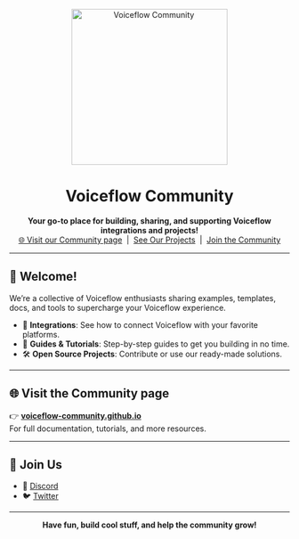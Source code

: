 <!-- .github/profile/README.md -->

<p align="center">
  <img src="https://voiceflow-community.github.io/assets/github-voiceflow-card.png" alt="Voiceflow Community" height="280"/>
</p>

<h1 align="center">Voiceflow Community</h1>

<p align="center">
  <b>Your go-to place for building, sharing, and supporting Voiceflow integrations and projects!</b><br>
  <a href="https://voiceflow-community.github.io/">🌐 Visit our Community page</a>
  &nbsp;|&nbsp;
  <a href="#projects">See Our Projects</a>
  &nbsp;|&nbsp;
  <a href="https://www.voiceflow.com/voiceflow-community">Join the Community</a>
</p>

---

## 🚀 Welcome!

We’re a collective of Voiceflow enthusiasts sharing examples, templates, docs, and tools to supercharge your Voiceflow experience.

- 🔌 **Integrations**: See how to connect Voiceflow with your favorite platforms.
- 📝 **Guides & Tutorials**: Step-by-step guides to get you building in no time.
- 🛠️ **Open Source Projects**: Contribute or use our ready-made solutions.

---

## 🌐 Visit the Community page

👉 **[voiceflow-community.github.io](https://voiceflow-community.github.io/)**  
For full documentation, tutorials, and more resources.

---

## 🤝 Join Us

- 💬 [Discord](https://www.voiceflow.com/voiceflow-community)
- 🐦 [Twitter](https://twitter.com/voiceflowhq)

---

<p align="center">
  <b>Have fun, build cool stuff, and help the community grow!</b>
</p>

